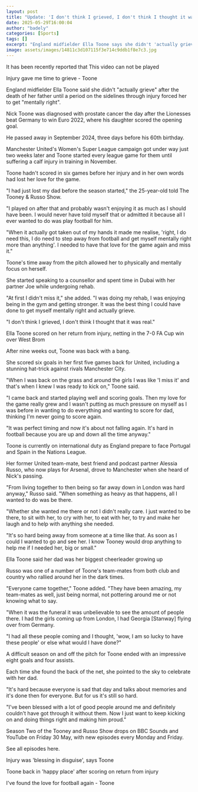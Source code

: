 ```yaml
---
layout: post
title: "Update: 'I don't think I grieved, I don't think I thought it was real'"
date: 2025-05-29T16:00:04
author: "badely"
categories: [Sports]
tags: []
excerpt: "England midfielder Ella Toone says she didn't 'actually grieve' after the death of her father until a period on the sidelines through injury forced he"
image: assets/images/14811c3d107115f3e714c9ddb1f8e7c3.jpg
---
```


It has been recently reported that This video can not be played

Injury gave me time to grieve - Toone

England midfielder Ella Toone said she didn't "actually grieve" after the death of her father until a period on the sidelines through injury forced her to get "mentally right".

Nick Toone was diagnosed with prostate cancer the day after the Lionesses beat Germany to win Euro 2022, where his daughter scored the opening goal.

He passed away in September 2024, three days before his 60th birthday.

Manchester United's Women's Super League campaign got under way just two weeks later and Toone started every league game for them until suffering a calf injury in training in November.

Toone hadn't scored in six games before her injury and in her own words had lost her love for the game.

"I had just lost my dad before the season started," the 25-year-old told The Tooney & Russo Show.

"I played on after that and probably wasn't enjoying it as much as I should have been. I would never have told myself that or admitted it because all I ever wanted to do was play football for him.

"When it actually got taken out of my hands it made me realise, 'right, I do need this, I do need to step away from football and get myself mentally right more than anything'. I needed to have that love for the game again and miss it."

Toone's time away from the pitch allowed her to physically and mentally focus on herself.

She started speaking to a counsellor and spent time in Dubai with her partner Joe while undergoing rehab.

"At first I didn't miss it," she added. "I was doing my rehab, I was enjoying being in the gym and getting stronger. It was the best thing I could have done to get myself mentally right and actually grieve.

"I don't think I grieved, I don't think I thought that it was real."

Ella Toone scored on her return from injury, netting in the 7-0 FA Cup win over West Brom

After nine weeks out, Toone was back with a bang.

She scored six goals in her first five games back for United, including a stunning hat-trick against rivals Manchester City.

"When I was back on the grass and around the girls I was like 'I miss it' and that's when I knew I was ready to kick on," Toone said.

"I came back and started playing well and scoring goals. Then my love for the game really grew and I wasn't putting as much pressure on myself as I was before in wanting to do everything and wanting to score for dad, thinking I'm never going to score again.

"It was perfect timing and now it's about not falling again. It's hard in football because you are up and down all the time anyway."

Toone is currently on international duty as England prepare to face Portugal and Spain in the Nations League.

Her former United team-mate, best friend and podcast partner Alessia Russo, who now plays for Arsenal, drove to Manchester when she heard of Nick's passing.

"From living together to then being so far away down in London was hard anyway," Russo said. "When something as heavy as that happens, all I wanted to do was be there.

"Whether she wanted me there or not I didn't really care. I just wanted to be there, to sit with her, to cry with her, to eat with her, to try and make her laugh and to help with anything she needed.

"It's so hard being away from someone at a time like that. As soon as I could I wanted to go and see her. I know Tooney would drop anything to help me if I needed her, big or small."

Ella Toone said her dad was her biggest cheerleader growing up

Russo was one of a number of Toone's team-mates from both club and country who rallied around her in the dark times.

"Everyone came together," Toone added. "They have been amazing, my team-mates as well, just being normal, not pottering around me or not knowing what to say.

"When it was the funeral it was unbelievable to see the amount of people there. I had the girls coming up from London, I had Georgia [Stanway] flying over from Germany. 

"I had all these people coming and I thought, 'wow, I am so lucky to have these people' or else what would I have done?"

A difficult season on and off the pitch for Toone ended with an impressive eight goals and four assists.

Each time she found the back of the net, she pointed to the sky to celebrate with her dad.

"It's hard because everyone is sad that day and talks about memories and it's done then for everyone. But for us it's still so hard.

"I've been blessed with a lot of good people around me and definitely couldn't have got through it without them. Now I just want to keep kicking on and doing things right and making him proud."

Season Two of the Tooney and Russo Show drops on BBC Sounds and YouTube on Friday 30 May, with new episodes every Monday and Friday.

See all episodes here.

Injury was 'blessing in disguise', says Toone

Toone back in 'happy place' after scoring on return from injury

I've found the love for football again - Toone

